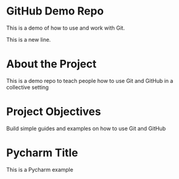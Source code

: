 # GitHub Demo Repo
This is a demo of how to use and work with Git.

This is a new line.

# About the Project
This is a demo repo to teach people how to use Git and GitHub in a collective setting

# Project Objectives
Build simple guides and examples on how to use Git and GitHub

# Pycharm Title
This is a Pycharm example





